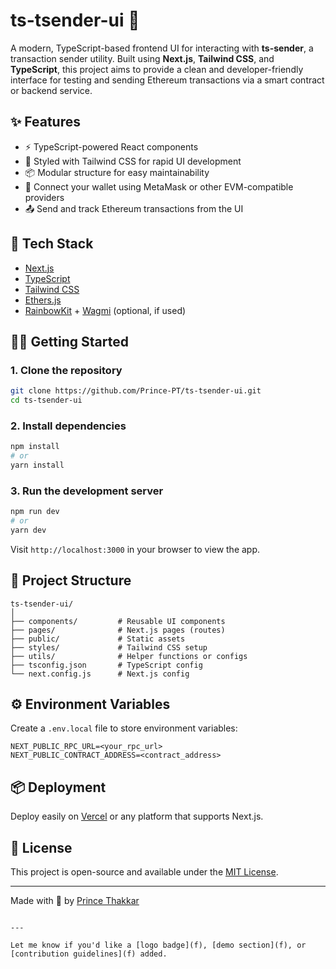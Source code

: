 
# ts-tsender-ui 🎯

A modern, TypeScript-based frontend UI for interacting with **ts-sender**, a transaction sender utility. Built using **Next.js**, **Tailwind CSS**, and **TypeScript**, this project aims to provide a clean and developer-friendly interface for testing and sending Ethereum transactions via a smart contract or backend service.

## ✨ Features

- ⚡ TypeScript-powered React components
- 💅 Styled with Tailwind CSS for rapid UI development
- 📦 Modular structure for easy maintainability
- 🔐 Connect your wallet using MetaMask or other EVM-compatible providers
- 📤 Send and track Ethereum transactions from the UI

## 🚀 Tech Stack

- [Next.js](https://nextjs.org/)
- [TypeScript](https://www.typescriptlang.org/)
- [Tailwind CSS](https://tailwindcss.com/)
- [Ethers.js](https://docs.ethers.org/)
- [RainbowKit](https://www.rainbowkit.com/) + [Wagmi](https://wagmi.sh/) (optional, if used)

## 🧑‍💻 Getting Started

### 1. Clone the repository

```bash
git clone https://github.com/Prince-PT/ts-tsender-ui.git
cd ts-tsender-ui
````

### 2. Install dependencies

```bash
npm install
# or
yarn install
```

### 3. Run the development server

```bash
npm run dev
# or
yarn dev
```

Visit `http://localhost:3000` in your browser to view the app.

## 📁 Project Structure

```
ts-tsender-ui/
│
├── components/         # Reusable UI components
├── pages/              # Next.js pages (routes)
├── public/             # Static assets
├── styles/             # Tailwind CSS setup
├── utils/              # Helper functions or configs
├── tsconfig.json       # TypeScript config
└── next.config.js      # Next.js config
```

## ⚙️ Environment Variables

Create a `.env.local` file to store environment variables:

```
NEXT_PUBLIC_RPC_URL=<your_rpc_url>
NEXT_PUBLIC_CONTRACT_ADDRESS=<contract_address>
```

## 📦 Deployment

Deploy easily on [Vercel](https://vercel.com/) or any platform that supports Next.js.

## 📄 License

This project is open-source and available under the [MIT License](LICENSE).

---

Made with 💚 by [Prince Thakkar](https://www.linkedin.com/in/prince-thakkar-8294b5230/)

```

---

Let me know if you'd like a [logo badge](f), [demo section](f), or [contribution guidelines](f) added.
```
